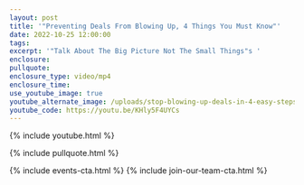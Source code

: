 ```yaml
---
layout: post
title: '"Preventing Deals From Blowing Up, 4 Things You Must Know"'
date: 2022-10-25 12:00:00
tags:
excerpt: '"Talk About The Big Picture Not The Small Things"s '
enclosure:
pullquote:
enclosure_type: video/mp4
enclosure_time:
use_youtube_image: true
youtube_alternate_image: /uploads/stop-blowing-up-deals-in-4-easy-steps-copy-2.jpg
youtube_code: https://youtu.be/KHly5F4UYCs
---
```

{% include youtube.html %}

{% include pullquote.html %}

{% include events-cta.html %} {% include join-our-team-cta.html %}